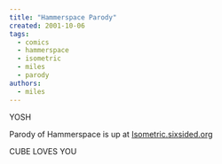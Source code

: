 ```yaml
---
title: "Hammerspace Parody"
created: 2001-10-06
tags:
  - comics
  - hammerspace
  - isometric
  - miles
  - parody
authors:
  - miles
---
```


YOSH

Parody of Hammerspace is up at [Isometric.sixsided.org](http://isometric.sixsided.org/_/walnut)

CUBE LOVES YOU
